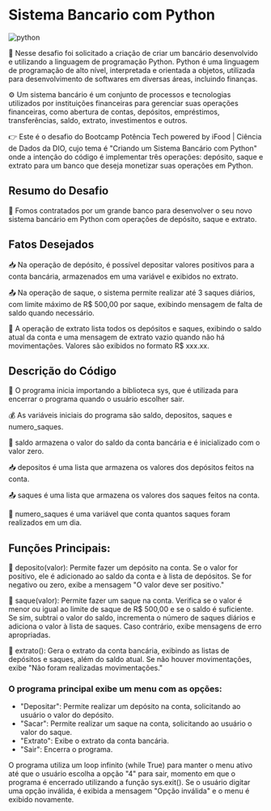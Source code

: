 # Sistema Bancario com Python

![python](https://github.com/Adriano1976/Sistema-Bancario-com-Python/assets/17755195/2db44fad-36b6-440c-8fd6-7c111ee821a4)

  🚩 Nesse desafio foi solicitado a criação de criar um bancário desenvolvido e utilizando a linguagem de programação Python. Python é uma linguagem de programação de alto nível, interpretada e orientada a objetos, utilizada para desenvolvimento de softwares em diversas áreas, incluindo finanças. 

   ⚙ Um sistema bancário é um conjunto de processos e tecnologias utilizados por instituições financeiras para gerenciar suas operações financeiras, como abertura de contas, depósitos, empréstimos, transferências, saldo, extrato, investimentos e outros. 

  👉 Este é o desafio do Bootcamp Potência Tech powered by iFood | Ciência de Dados da DIO, cujo tema é "Criando um Sistema Bancário com Python" onde a intenção do código é implementar três operações: depósito, saque e extrato para um banco que deseja monetizar suas operações em Python.

## Resumo do Desafio

   🏦 Fomos contratados por um grande banco para desenvolver o seu novo sistema bancário em Python com operações de depósito, saque e extrato.

## Fatos Desejados

   📥 Na operação de depósito, é possível depositar valores positivos para a conta bancária, armazenados em uma variável e exibidos no extrato.

   📤 Na operação de saque, o sistema permite realizar até 3 saques diários, com limite máximo de R$ 500,00 por saque, exibindo mensagem de falta de saldo quando necessário.

   🧾 A operação de extrato lista todos os depósitos e saques, exibindo o saldo atual da conta e uma mensagem de extrato vazio quando não há movimentações. Valores são exibidos no formato R$ xxx.xx.

## Descrição do Código

🏦 O programa inicia importando a biblioteca sys, que é utilizada para encerrar o programa quando o usuário escolher sair.

💰 As variáveis iniciais do programa são saldo, depositos, saques e numero_saques.

💸 saldo armazena o valor do saldo da conta bancária e é inicializado com o valor zero.

📥 depositos é uma lista que armazena os valores dos depósitos feitos na conta.

📤 saques é uma lista que armazena os valores dos saques feitos na conta.

🔢 numero_saques é uma variável que conta quantos saques foram realizados em um dia.

## Funções Principais:

🔼 deposito(valor): Permite fazer um depósito na conta. Se o valor for positivo, ele é adicionado ao saldo da conta e à lista de depósitos. Se for negativo ou zero, exibe a mensagem "O valor deve ser positivo."

🔽 saque(valor): Permite fazer um saque na conta. Verifica se o valor é menor ou igual ao limite de saque de R$ 500,00 e se o saldo é suficiente. Se sim, subtrai o valor do saldo, incrementa o número de saques diários e adiciona o valor à lista de saques. Caso contrário, exibe mensagens de erro apropriadas.

🧾 extrato(): Gera o extrato da conta bancária, exibindo as listas de depósitos e saques, além do saldo atual. Se não houver movimentações, exibe "Não foram realizadas movimentações."

### O programa principal exibe um menu com as opções:

* "Depositar": Permite realizar um depósito na conta, solicitando ao usuário o valor do depósito.
* "Sacar": Permite realizar um saque na conta, solicitando ao usuário o valor do saque.
* "Extrato": Exibe o extrato da conta bancária.
* "Sair": Encerra o programa.

O programa utiliza um loop infinito (while True) para manter o menu ativo até que o usuário escolha a opção "4" para sair, momento em que o programa é encerrado utilizando a função sys.exit(). Se o usuário digitar uma opção inválida, é exibida a mensagem "Opção inválida" e o menu é exibido novamente.
